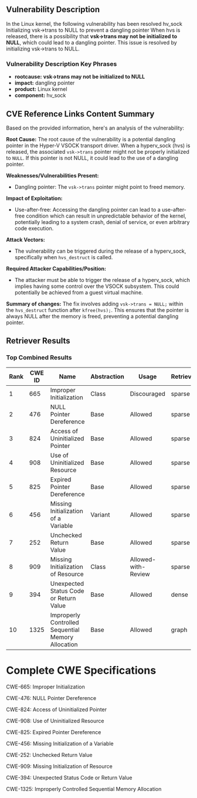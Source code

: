 ## Vulnerability Description
In the Linux kernel, the following vulnerability has been resolved hv_sock Initializing vsk->trans to NULL to prevent a dangling pointer When hvs is released, there is a possibility that **vsk->trans may not be initialized to NULL**, which could lead to a dangling pointer. This issue is resolved by initializing vsk->trans to NULL.

### Vulnerability Description Key Phrases
- **rootcause:** **vsk->trans may not be initialized to NULL**
- **impact:** dangling pointer
- **product:** Linux kernel
- **component:** hv_sock

## CVE Reference Links Content Summary
Based on the provided information, here's an analysis of the vulnerability:

**Root Cause:**
The root cause of the vulnerability is a potential dangling pointer in the Hyper-V VSOCK transport driver. When a hyperv_sock (hvs) is released, the associated `vsk->trans` pointer might not be properly initialized to `NULL`. If this pointer is not NULL, it could lead to the use of a dangling pointer.

**Weaknesses/Vulnerabilities Present:**
- Dangling pointer: The `vsk->trans` pointer might point to freed memory.

**Impact of Exploitation:**
- Use-after-free: Accessing the dangling pointer can lead to a use-after-free condition which can result in unpredictable behavior of the kernel, potentially leading to a system crash, denial of service, or even arbitrary code execution.

**Attack Vectors:**
- The vulnerability can be triggered during the release of a hyperv_sock, specifically when `hvs_destruct` is called.

**Required Attacker Capabilities/Position:**
- The attacker must be able to trigger the release of a hyperv_sock, which implies having some control over the VSOCK subsystem. This could potentially be achieved from a guest virtual machine.

**Summary of changes:**
The fix involves adding `vsk->trans = NULL;` within the `hvs_destruct` function after `kfree(hvs);`. This ensures that the pointer is always NULL after the memory is freed, preventing a potential dangling pointer.

## Retriever Results

### Top Combined Results

| Rank | CWE ID | Name | Abstraction | Usage  | Retrievers | Individual Scores |
|------|--------|------|-------------|-------|------------|-------------------|
| 1 | 665 | Improper Initialization | Class | Discouraged | sparse | 0.425 |
| 2 | 476 | NULL Pointer Dereference | Base | Allowed | sparse | 0.415 |
| 3 | 824 | Access of Uninitialized Pointer | Base | Allowed | sparse | 0.381 |
| 4 | 908 | Use of Uninitialized Resource | Base | Allowed | sparse | 0.379 |
| 5 | 825 | Expired Pointer Dereference | Base | Allowed | sparse | 0.378 |
| 6 | 456 | Missing Initialization of a Variable | Variant | Allowed | sparse | 0.368 |
| 7 | 252 | Unchecked Return Value | Base | Allowed | sparse | 0.368 |
| 8 | 909 | Missing Initialization of Resource | Class | Allowed-with-Review | sparse | 0.365 |
| 9 | 394 | Unexpected Status Code or Return Value | Base | Allowed | dense | 0.474 |
| 10 | 1325 | Improperly Controlled Sequential Memory Allocation | Base | Allowed | graph | 0.003 |



# Complete CWE Specifications

CWE-665: Improper Initialization

CWE-476: NULL Pointer Dereference

CWE-824: Access of Uninitialized Pointer

CWE-908: Use of Uninitialized Resource

CWE-825: Expired Pointer Dereference

CWE-456: Missing Initialization of a Variable

CWE-252: Unchecked Return Value

CWE-909: Missing Initialization of Resource

CWE-394: Unexpected Status Code or Return Value

CWE-1325: Improperly Controlled Sequential Memory Allocation